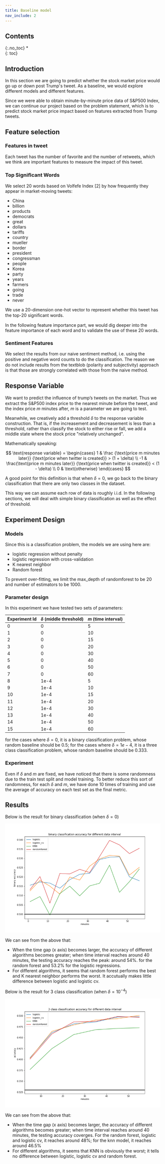 ```yaml
---
title: Baseline model
nav_include: 2
---
```


## Contents
{:.no_toc}
*  
{: toc}

## Introduction

In this section we are going to predict whether the stock market price would go up or down post Trump's tweet. As a baseline, we would explore different models and different features.

Since we were able to obtain minute-by-minute price data of S&P500 Index, we can continue our project based on the problem statement, which is to predict stock market price impact based on features extracted from Trump tweets.

## Feature selection

### Features in tweet

Each tweet has the number of favorite and the number of retweets, which we think are important features to measure the impact of this tweet.

### Top Signiﬁcant Words 

We select 20 words based on Volfefe Index [2] by how frequently they appear in market-moving tweets: 

- China
- billion
- products
- democrats
- great
- dollars
- tariffs
- country
- mueller
- border
- president
- congressman
- people
- Korea
- party
- years
- farmers
- going
- trade
- never


We use a 20-dimension one-hot vector to represent whether this tweet has the top-20 signiﬁcant words. 

In the following feature importance part, we would dig deeper into the feature importance of each word and to validate the use of these 20 words.

### Sentiment Features 

We select the results from our naive sentiment method, i.e.  using the positive and negative word counts to do the classiﬁcation. The reason we do not include results from the textblob (polarity and subjectivity) approach is that those are strongly correlated with those from the naive method.

## Response Variable

We want to predict the inﬂuence of trump’s tweets on the market. Thus we extract the S&P500 index price to the nearest minute before the tweet, and the index price $m$ minutes after, $m$ is a parameter we are going to test. 

Meanwhile, we creatively add a threshold $\delta$ to the response variable construction.  That is, if the increasement and decreasement is less than a threshold, rather than classify the stock to either rise or fall, we add a middle state where the stock price "relatively unchanged". 

Mathematically speaking:

$$
\text{response variable} = 
\begin{cases}
1 & \frac {\text{price m minutes later}} {\text{price when twitter is created}}  > (1 + \delta)  \\
-1 &  \frac{\text{price m minutes later}} {\text{price when twitter is created}}  < (1 - \delta) \\
0 & \text{otherwise}
\end{cases}
$$

A good point for this definition is that when $\delta = 0$, we go back to the binary classification that there are only two classes in the dataset.

This way we can assume each row of data is roughly i.i.d. In the following sections, we will deal with simple binary classiﬁcation as well as the effect of threshold. 


## Experiment Design

### Models

Since this is a classification problem, the models we are using here are:

- logistic regression without penalty
- logistic regression with cross-validation
- K nearest neighbor
- Random forest

To prevent over-fitting, we limit the max_depth of randomforest to be 20 and number of estimators to be 1000.


### Parameter design

In this experiment we have tested two sets of parameters:

| Experiment Id | $\delta$ (middle threshold)| $m$ (time interval) | 
|--|--|--|
| 0 | 0 | 5 | 
|1|0| 10 |
|2|0| 15 |
|3|0|20|
|4|0|30|
|5|0|40|
|6|0|50|
|7|0|60|
|8| 1e-4 | 5 | 
|9|1e-4| 10 |
|10|1e-4| 15 |
|11|1e-4|20|
|12|1e-4|30|
|13|1e-4|40|
|14|1e-4|50|
|15|1e-4|60|

for the cases where $\delta = 0$, it is a binary classification problem, whose random baseline should be 0.5; for the cases where $\delta = 1e-4$, it is a three class classification problem, whose random baseline should be 0.333.

### Experiment

Even if $\delta$ and $m$ are fixed, we have noticed that there is some randomness due to the train test split and model training. To better reduce this sort of randomness, for each $\delta$ and $m$, we have done 10 times of training and use the average of accuracy on each test set as the final metric.

## Results

Below is the result for binary classification (when $\delta = 0$)

![baseline1](pic/baseline/binary_classification_accuracy.png)

We can see from the above that:

- When the time gap (x axis) becomes larger, the accuracy of different algorithms becomes greater; when time interval reaches around 40 minutes, the testing accuracy reaches the peak: around 54%. for the random forest and 53.2% for the logistic regressions.
- For different algorithms, it seems that random forest performs the best and K nearest neighbor performs the worst. It accutually makes little difference between logistic and logistic cv.

Below is the result for 3 class classification (when $\delta = 10^{-4}$)

![baseline2](pic/baseline/3class_classification_accuracy.png)

We can see from the above that:

- When the time gap (x axis) becomes larger, the accuracy of different algorithms becomes greater; when time interval reaches around 40 minutes, the testing accuracy coverges. For the random forest, logistic and logistic cv, it reaches around 48%; for the knn model, it reaches around 46.5%
- For different algorithms, it seems that KNN is obviously the worst; it tells no difference between logistic, logistic cv and random forest.
